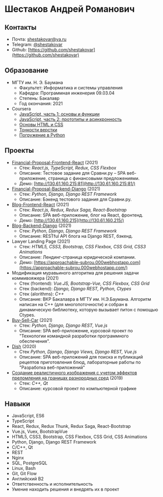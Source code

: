 # Шестаков Андрей Романович

## Контакты
* Почта: shestakovar@ya.ru
* Telegram: [@shestakovar](https://t.me/shestakovar)
* Github: [https://github.com/shestakovar](https://github.com/shestakovar)

## Образование
* МГТУ им. Н. Э. Баумана
    * Факультет: Информатика и системы управления
    * Кафедра: Программная инженерия 09.03.04
    * Степень: Бакалавр
    * Год окончания: 2021
* Coursera
    * [JavaScript, часть 1: основы и функции](https://coursera.org/share/ea560867b8af46684a81b88e5ab07967)
    * [JavaScript, часть 2: прототипы и асинхронность](https://coursera.org/share/f25533921d8742e008d723bafc9b4218)
    * [Основы HTML и CSS](https://coursera.org/share/1b4893bb80248b1e3a97b36b238a03f5)
    * [Тонкости верстки](https://coursera.org/share/abeba0c62e59fa770fcc53521dedabf2)
    * [Погружение в Python](https://coursera.org/share/d973a66d540c8767fc2880c99ccc69b3)

## Проекты
* [Financial-Proposal-Frontend-React](https://github.com/shestakovar/sravniru-frontend-react) (2021)
  * Стек: _React.js, TypeScript, Redux, CSS Flexbox_
  * Описание: Тестовое задание для Сравни.ру – SPA веб-приложение, страница с финансовыми предложениями.
  * Демо: [http://130.61.160.215:81](http://130.61.160.215:81/)
* [Financial-Proposal-Backend-Django](https://github.com/shestakovar/sravniru-backend-django) (2021)
  * Стек: _Python, Django, Django REST Framework_
  * Описание: Бэкенд тестового задания для Сравни.ру.
* [Blog-Frontend-React](https://github.com/shestakovar/blog-frontend-react) (2021)
  * Стек: _React.js, Redux, Redux Saga, React-Bootstrap_
  * Описание: SPA веб-приложение, блог на React, фронтенд.
  * Демо: [http://130.61.160.215](http://130.61.160.215/)
* [Blog-Backend-Django](https://github.com/shestakovar/blog-backend-django) (2021)
  * Стек: _Python, Django, Django REST Framework_
  * Описание: RESTful API блога на Django REST, бэкенд.
* Lawyer Landing Page (2021)
  * Стек: _HTML5, CSS3, Bootstrap, CSS Flexbox, CSS Grid, CSS3 Animations_
  * Описание: Лендинг-страница юридической компании.
  * Демо: [https://approachable-subrou.000webhostapp.com](https://approachable-subrou.000webhostapp.com/)
* Модификация муравьиного алгоритма для решения задачи коммивояжера (2021)
  * Стек (frontend): _Vue.JS, Bootstrap-Vue, CSS Flexbox, CSS Grid_
  * Стек (backend): _Django, Django REST, Python, Ctypes_
  * Стек (alorithms): _C++_
  * Описание: ВКР Бакалавра в МГТУ им. Н.Э.Баумана. Алгоритм написан на C++ (для многопоточности) и собран в динамическую библиотеку, которую вызывает питон с помощью Ctypes.
* [Buy-Sell-Car](https://github.com/Buy-Sell-Car) (2021)
  * Стек: _Python, Django, Django REST, Vue.js_
  * Описание: SPA веб-приложение, курсовой проект по "Технологии командной разработки программного обеспечения".
* [Dish](https://github.com/shestakovar/Web) (2020)
  * Стек _Python, Django, Django Views, Django REST, Vue.js_
  * Описание: SPA веб-приложений для поиска и публикаций рецептов приготовления блюд, лабораторные работы по "Разработка веб-приложений" 
* [Создание реалистичного изображения с учетом эффектов преломления на границах разнородных сред](https://github.com/shestakovar/bmstu-rod-in-glass) (2019)
  * Стек: _C++, Qt_
  * Описание: курсовой проект по компьютерной графике

## Навыки
* JavaScript, ES6
* TypeScript
* React, Redux, Redux Thunk, Redux Saga, React-Bootstrap
* Vue.js, Vuex, BootstrapVue
* HTML5, CSS3, Bootstrap, CSS Flexbox, CSS Grid, CSS Animations
* Python, Django, Django REST Framework
* C/C++, Qt
* REST
* Nginx
* SQL, PostgreSQL
* Linux, Bash
* Git, Git Flow
* Английский B2
* Ответственность и исполнительность
* Умение находить решения и внедрять их в проект